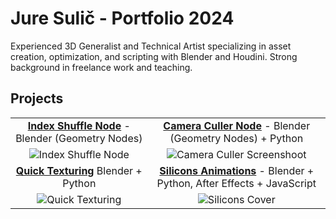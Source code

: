 # Jure Sulič - Portfolio 2024

Experienced 3D Generalist and Technical Artist specializing in asset creation, optimization, and scripting with Blender and Houdini. Strong background in freelance work and teaching.

## Projects

| | |
| :---: | :---: |
| [**Index Shuffle Node**](https://github.com/you-re/portfolio-2024/tree/main/Index%20Shuffle%20Node) - Blender (Geometry Nodes) | [**Camera Culler Node**](https://github.com/you-re/portfolio-2024/tree/main/Camera%20Culler) - Blender (Geometry Nodes) + Python |
| ![Index Shuffle Node](https://github.com/user-attachments/assets/dab5a07b-6c5f-4149-aa2f-3e8a54890bbb) | ![Camera Culler Screenshoot](https://github.com/user-attachments/assets/f1e4e158-75eb-4042-a227-7ae47edf0fea) |
| [**Quick Texturing**](https://github.com/you-re/portfolio-2024/tree/main/CFPS%20-%20Quick%20Texturing) Blender + Python | [**Silicons Animations**](https://github.com/you-re/portfolio-2024/tree/main/Silicons%20Animations) - Blender + Python, After Effects + JavaScript |
| ![Quick Texturing](https://github.com/user-attachments/assets/01ffc999-1b0c-4c84-b364-c3168aee1dd3) | ![Silicons Cover](https://github.com/user-attachments/assets/bdcaa9c8-269a-4a7a-ba56-276fcac36bb9) |
